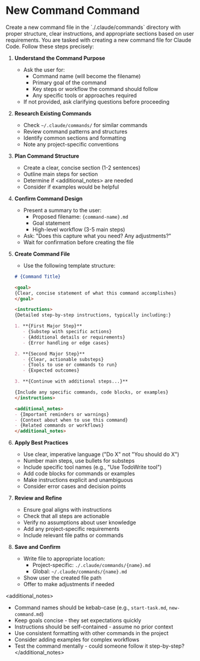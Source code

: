 # New Command Command

<goal>
Create a new command file in the `./.claude/commands` directory with proper structure, clear instructions, and appropriate sections based on user requirements.
</goal>

<instructions>
You are tasked with creating a new command file for Claude Code. Follow these steps precisely:

1. **Understand the Command Purpose**
   - Ask the user for:
     - Command name (will become the filename)
     - Primary goal of the command
     - Key steps or workflow the command should follow
     - Any specific tools or approaches required
   - If not provided, ask clarifying questions before proceeding

2. **Research Existing Commands**
   - Check `~/.claude/commands/` for similar commands
   - Review command patterns and structures
   - Identify common sections and formatting
   - Note any project-specific conventions

3. **Plan Command Structure**
   - Create a clear, concise <goal> section (1-2 sentences)
   - Outline main steps for <instructions> section
   - Determine if <additional_notes> are needed
   - Consider if examples would be helpful

4. **Confirm Command Design**
   - Present a summary to the user:
     - Proposed filename: `{command-name}.md`
     - Goal statement
     - High-level workflow (3-5 main steps)
   - Ask: "Does this capture what you need? Any adjustments?"
   - Wait for confirmation before creating the file

5. **Create Command File**
   - Use the following template structure:
   ```markdown
   # {Command Title}

   <goal>
   {Clear, concise statement of what this command accomplishes}
   </goal>

   <instructions>
   {Detailed step-by-step instructions, typically including:}

   1. **{First Major Step}**
      - {Substep with specific actions}
      - {Additional details or requirements}
      - {Error handling or edge cases}

   2. **{Second Major Step}**
      - {Clear, actionable substeps}
      - {Tools to use or commands to run}
      - {Expected outcomes}

   3. **{Continue with additional steps...}**

   {Include any specific commands, code blocks, or examples}
   </instructions>

   <additional_notes>
   - {Important reminders or warnings}
   - {Context about when to use this command}
   - {Related commands or workflows}
   </additional_notes>
   ```

6. **Apply Best Practices**
   - Use clear, imperative language ("Do X" not "You should do X")
   - Number main steps, use bullets for substeps
   - Include specific tool names (e.g., "Use TodoWrite tool")
   - Add code blocks for commands or examples
   - Make instructions explicit and unambiguous
   - Consider error cases and decision points

7. **Review and Refine**
   - Ensure goal aligns with instructions
   - Check that all steps are actionable
   - Verify no assumptions about user knowledge
   - Add any project-specific requirements
   - Include relevant file paths or commands

8. **Save and Confirm**
   - Write file to appropriate location:
     - Project-specific: `./.claude/commands/{name}.md`
     - Global: `~/.claude/commands/{name}.md`
   - Show user the created file path
   - Offer to make adjustments if needed
</instructions>

<additional_notes>
- Command names should be kebab-case (e.g., `start-task.md`, `new-command.md`)
- Keep goals concise - they set expectations quickly
- Instructions should be self-contained - assume no prior context
- Use consistent formatting with other commands in the project
- Consider adding examples for complex workflows
- Test the command mentally - could someone follow it step-by-step?
</additional_notes>
